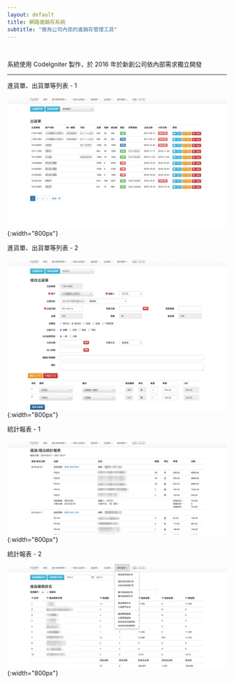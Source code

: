 ```yaml
---
layout: default
title: 網路進銷存系統
subtitle: "做為公司內部的進銷存管理工具"
---
```


<br>

系統使用 CodeIgniter 製作，於 2016 年於新創公司依內部需求獨立開發

---

進貨單、出貨單等列表 - 1

![前台首頁](/images/FyERP/fyerp-01.png){:width="800px"}

進貨單、出貨單等列表 - 2

![前台首頁](/images/FyERP/fyerp-02.png){:width="800px"}

統計報表 - 1

![前台首頁](/images/FyERP/fyerp-03.png){:width="800px"}

統計報表 - 2

![前台首頁](/images/FyERP/fyerp-04.png){:width="800px"}
